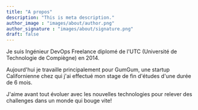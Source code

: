 ```yaml
---
title: "A propos"
description: "This is meta description."
author_image : "images/about/author.png"
author_signature : "images/about/signature.png"
draft: false
---
```


Je suis Ingénieur DevOps Freelance diplomé de l'UTC (Université de Technologie de Compiègne) en 2014.

Aujourd'hui je travaille principalement pour GumGum, une startup Californienne chez qui j'ai effectué mon stage de fin d'études d'une durée de 6 mois.

J'aime avant tout évoluer avec les nouvelles technologies pour relever des challenges dans un monde qui bouge vite!

